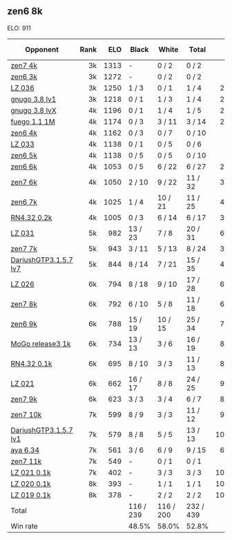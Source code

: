 ## zen6 8k ##

ELO: 911

Opponent | Rank | ELO | Black | White | Total | Win rate
---------|-----:|----:|-------|-------|-------|-------:
[zen7 4k](zen7%204k.md) | 3k | 1313 | - | 0 / 2 | 0 / 2 | 0.0%
[zen6 3k](zen6%203k.md) | 3k | 1272 | - | 0 / 2 | 0 / 2 | 0.0%
[LZ 036](LZ%20036.md) | 3k | 1250 | 1 / 3 | 0 / 1 | 1 / 4 | 25.0%
[gnugo 3.8 lv1](gnugo%203.8%20lv1.md) | 3k | 1218 | 0 / 1 | 1 / 3 | 1 / 4 | 25.0%
[gnugo 3.8 lvX](gnugo%203.8%20lvX.md) | 4k | 1196 | 0 / 1 | 1 / 4 | 1 / 5 | 20.0%
[fuego 1.1 1M](fuego%201.1%201M.md) | 4k | 1174 | 0 / 3 | 3 / 11 | 3 / 14 | 21.4%
[zen6 4k](zen6%204k.md) | 4k | 1162 | 0 / 3 | 0 / 7 | 0 / 10 | 0.0%
[LZ 033](LZ%20033.md) | 4k | 1138 | 0 / 1 | 0 / 5 | 0 / 6 | 0.0%
[zen6 5k](zen6%205k.md) | 4k | 1138 | 0 / 5 | 0 / 5 | 0 / 10 | 0.0%
[zen6 6k](zen6%206k.md) | 4k | 1053 | 0 / 5 | 6 / 22 | 6 / 27 | 22.2%
[zen7 6k](zen7%206k.md) | 4k | 1050 | 2 / 10 | 9 / 22 | 11 / 32 | 34.4%
[zen6 7k](zen6%207k.md) | 4k | 1025 | 1 / 4 | 10 / 21 | 11 / 25 | 44.0%
[RN4.32 0.2k](RN4.32%200.2k.md) | 4k | 1005 | 0 / 3 | 6 / 14 | 6 / 17 | 35.3%
[LZ 031](LZ%20031.md) | 5k | 982 | 13 / 23 | 7 / 8 | 20 / 31 | 64.5%
[zen7 7k](zen7%207k.md) | 5k | 943 | 3 / 11 | 5 / 13 | 8 / 24 | 33.3%
[DariushGTP3.1.5.7 lv7](DariushGTP3.1.5.7%20lv7.md) | 5k | 844 | 8 / 14 | 7 / 21 | 15 / 35 | 42.9%
[LZ 026](LZ%20026.md) | 6k | 794 | 8 / 18 | 9 / 10 | 17 / 28 | 60.7%
[zen7 8k](zen7%208k.md) | 6k | 792 | 6 / 10 | 5 / 8 | 11 / 18 | 61.1%
[zen6 9k](zen6%209k.md) | 6k | 788 | 15 / 19 | 10 / 15 | 25 / 34 | 73.5%
[MoGo release3 1k](MoGo%20release3%201k.md) | 6k | 734 | 13 / 13 | 3 / 6 | 16 / 19 | 84.2%
[RN4.32 0.1k](RN4.32%200.1k.md) | 6k | 695 | 8 / 10 | 3 / 3 | 11 / 13 | 84.6%
[LZ 021](LZ%20021.md) | 6k | 662 | 16 / 17 | 8 / 8 | 24 / 25 | 96.0%
[zen7 9k](zen7%209k.md) | 6k | 623 | 3 / 3 | 3 / 4 | 6 / 7 | 85.7%
[zen7 10k](zen7%2010k.md) | 7k | 599 | 8 / 9 | 3 / 3 | 11 / 12 | 91.7%
[DariushGTP3.1.5.7 lv1](DariushGTP3.1.5.7%20lv1.md) | 7k | 579 | 8 / 8 | 5 / 5 | 13 / 13 | 100.0%
[aya 6.34](aya%206.34.md) | 7k | 561 | 3 / 6 | 6 / 9 | 9 / 15 | 60.0%
[zen7 11k](zen7%2011k.md) | 7k | 549 | - | 0 / 1 | 0 / 1 | 0.0%
[LZ 021 0.1k](LZ%20021%200.1k.md) | 7k | 402 | - | 3 / 3 | 3 / 3 | 100.0%
[LZ 020 0.1k](LZ%20020%200.1k.md) | 8k | 393 | - | 1 / 1 | 1 / 1 | 100.0%
[LZ 019 0.1k](LZ%20019%200.1k.md) | 8k | 378 | - | 2 / 2 | 2 / 2 | 100.0%
Total | | | 116 / 239 | 116 / 200 | 232 / 439 | 
Win rate| | | 48.5% | 58.0% | 52.8% | 
